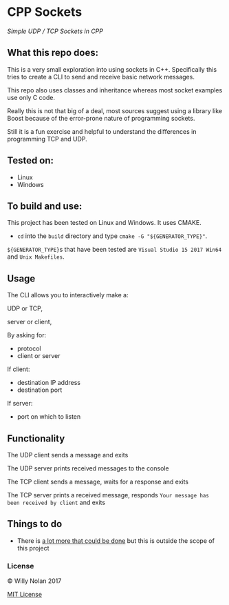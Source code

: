 # CPP Sockets
*Simple UDP / TCP Sockets in CPP*

## What this repo does:
This is a very small exploration into using sockets in C++. Specifically this tries to create a CLI to send and receive basic network messages.

This repo also uses classes and inheritance whereas most socket examples use only C code.

Really this is not that big of a deal, most sources suggest using a library like Boost because of the error-prone nature of programming sockets. 

Still it is a fun exercise and helpful to understand the differences in programming TCP and UDP.

## Tested on:
- Linux
- Windows

## To build and use:
This project has been tested on Linux and Windows. It uses CMAKE.

- `cd` into the `build` directory and type `cmake -G "${GENERATOR_TYPE}"`.

`${GENERATOR_TYPE}`s that have been tested are `Visual Studio 15 2017 Win64` and `Unix Makefiles`.

## Usage
The CLI allows you to interactively make a:

UDP or TCP, 

server or client,

By asking for:
- protocol
- client or server

If client:
- destination IP address
- destination port

If server:
- port on which to listen

## Functionality
The UDP client sends a message and exits

The UDP server prints received messages to the console

The TCP client sends a message, waits for a response and exits

The TCP server prints a received message, responds `Your message has been received by client` and exits

## Things to do
- There is [a lot more that could be done](http://beej.us/guide/bgnet/output/html/singlepage/bgnet.html) but this is outside the scope of this project
	
### License

:copyright: Willy Nolan 2017

[MIT License](http://en.wikipedia.org/wiki/MIT_License)
